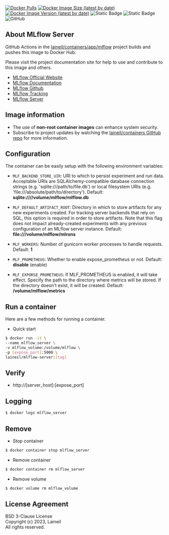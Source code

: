 [![Docker Pulls](https://img.shields.io/docker/pulls/laineil/mlflow-server)](https://hub.docker.com/r/laineil/mlflow-server) [![Docker Image Size (latest by date)](https://img.shields.io/docker/image-size/laineil/mlflow-server?sort=date)](https://hub.docker.com/r/laineil/mlflow-server/tags) [![Docker Image Version (latest by date)](https://img.shields.io/docker/v/laineil/mlflow-server?sort=date)](https://hub.docker.com/r/laineil/mlflow-server/tags) ![Static Badge](https://img.shields.io/badge/python-3.10%20%7C%203.11-blue) ![Static Badge](https://img.shields.io/badge/arch-x86__64%20%7C%20arm64%20%7C%20ppc64le-blue) ![GitHub](https://img.shields.io/github/license/laineil/containers)

## About MLflow Server

GitHub Actions in the [laineil/containers/app/mlflow](https://github.com/laineil/containers/tree/main/app/mlflow) project builds and pushes this image to Docker Hub.

Please visit the project documentation site for help to use and contribute to this image and others.

- [MLflow Official Website](https://mlflow.org/)
- [MLflow Documentation](https://mlflow.org/docs/latest/index.html)
- [MLflow Github](https://github.com/mlflow/mlflow)
- [MLflow Tracking](https://mlflow.org/docs/latest/tracking.html)
- [MLflow Server](https://www.mlflow.org/docs/latest/cli.html#mlflow-server)

## Image information

- The use of **non-root container images** can enhance system security.
- Subscribe to project updates by watching the [laineil/containers GitHub repo](https://github.com/laineil/containers) for more information.

## Configuration

The container can be easily setup with the following environment variables:

- `MLF_BACKEND_STORE_UIR`: URI to which to persist experiment and run data. Acceptable URIs are SQLAlchemy-compatible database connection strings (e.g. 'sqlite:///path/to/file.db') or local filesystem URIs (e.g. 'file:///absolute/path/to/directory'). Default: **sqlite:////volume/mlflow/mlflow.db**

- `MLF_DEFAULT_ARTIFACT_ROOT`: Directory in which to store artifacts for any new experiments created. For tracking server backends that rely on SQL, this option is required in order to store artifacts. Note that this flag does not impact already-created experiments with any previous configuration of an MLflow server instance. Default: **file:///volume/mlflow/mlruns**

- `MLF_WORKERS`: Number of gunicorn worker processes to handle requests. Default: **1**

- `MLF_PROMETHEUS`: Whether to enable expose_prometheus or not. Default: **disable** (enable)

- `MLF_EXPORSE_PROMETHEUS`: If MLF_PROMETHEUS is enabled, it will take effect. Specify the path to the directory where metrics will be stored. If the directory doesn't exist, it will be created. Default: **/volume/mlflow/metrics**

## Run a container

Here are a few methods for running a container.

- Quick start

```bash
$ docker run -it \
--name mlflow_server \
-v mlflow_volume:/volume/mlflow \
-p [expose_port]:5000 \
laineil/mlflow-server:[tag]
```

## Verify

- http://[server_host]:[expose_port]

## Logging

```bash
$ docker logs mlflow_server
```

## Remove

- Stop container

```bash
$ docker container stop mlflow_server
```

- Remove container

```bash
$ docker container rm mlflow_server
```

- Remove volume

```bash
$ docker volume rm mlflow_volume
```

## License Agreement

BSD 3-Clause License  
Copyright (c) 2023, Laineil  
All rights reserved.
